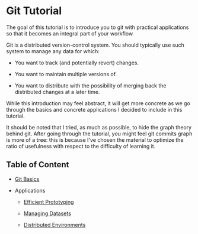 # Git Tutorial

The goal of this tutorial is to introduce you to git with practical applications
so that it becomes an integral part of your workflow.

Git is a distributed version-control system. You should typically use such
system to manage any data for which:

* You want to track (and potentially revert) changes.

* You want to maintain multiple versions of.

* You want to distribute with the possibility of merging back the distributed
  changes at a later time.

While this introduction may feel abstract, it will get more concrete as we go
through the basics and concrete applications I decided to include in this
tutorial.

It should be noted that I tried, as much as possible, to hide the graph theory
behind git. After going through the tutorial, you might feel git commits graph
is more of a tree: this is because I've chosen the material to optimize the
ratio of usefulness with respect to the difficulty of learning it.

## Table of Content

- [Git Basics](https://github.com/Proksima/git-tutorial/basics.md)

- Applications

	- [Efficient Prototyping](https://github.com/Proksima/git-tutorial/blob/master/examples/prototyping.md)

	- [Managing Datasets](https://github.com/Proksima/git-tutorial/blob/master/examples/datasets.md)

	- [Distributed Environments](https://github.com/Proksima/git-tutorial/blob/master/examples/environments.md)

